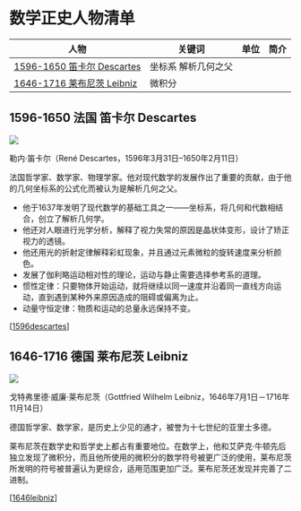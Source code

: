 # 数学正史人物清单

| 人物                                           | 关键词              | 单位 | 简介 |
|----------------------------------------------|------------------|------|------|
| [1596-1650 笛卡尔 Descartes](1596descartes.md) | 坐标系 解析几何之父 |      |      |
| [1646-1716 莱布尼茨 Leibniz](1646leibniz.md)   | 微积分              |      |      |

## 1596-1650 法国 笛卡尔 Descartes

![](assets/1596descartes.webp)

勒内·笛卡尔（René Descartes，1596年3月31日–1650年2月11日）

法国哲学家、数学家、物理学家。他对现代数学的发展作出了重要的贡献，由于他的几何坐标系的公式化而被认为是解析几何之父。

- 他于1637年发明了现代数学的基础工具之一——坐标系，将几何和代数相结合，创立了解析几何学。
- 他还对人眼进行光学分析，解释了视力失常的原因是晶状体变形，设计了矫正视力的透镜。
- 他还用光的折射定律解释彩虹现象，并且通过元素微粒的旋转速度来分析颜色。
- 发展了伽利略运动相对性的理论，运动与静止需要选择参考系的道理。
- 惯性定律：只要物体开始运动，就将继续以同一速度并沿着同一直线方向运动，直到遇到某种外来原因造成的阻碍或偏离为止。
- 动量守恒定律：物质和运动的总量永远保持不变。

[[1596descartes]]

## 1646-1716 德国 莱布尼茨 Leibniz

![](assets/1646leibniz.webp)

戈特弗里德·威廉·莱布尼茨（Gottfried Wilhelm Leibniz，1646年7月1日－1716年11月14日）

德国哲学家、数学家，是历史上少见的通才，被誉为十七世纪的亚里士多德。

莱布尼茨在数学史和哲学史上都占有重要地位。在数学上，他和艾萨克·牛顿先后独立发现了微积分，而且他所使用的微积分的数学符号被更广泛的使用，莱布尼茨所发明的符号被普遍认为更综合，适用范围更加广泛。莱布尼茨还发现并完善了二进制。

[[1646leibniz]]


[//begin]: # "Autogenerated link references for markdown compatibility"
[1596descartes]: 1596descartes.md "1596-1650 笛卡尔 Descartes"
[1646leibniz]: 1646leibniz.md "1646-1716 莱布尼茨 Leibniz"
[//end]: # "Autogenerated link references"